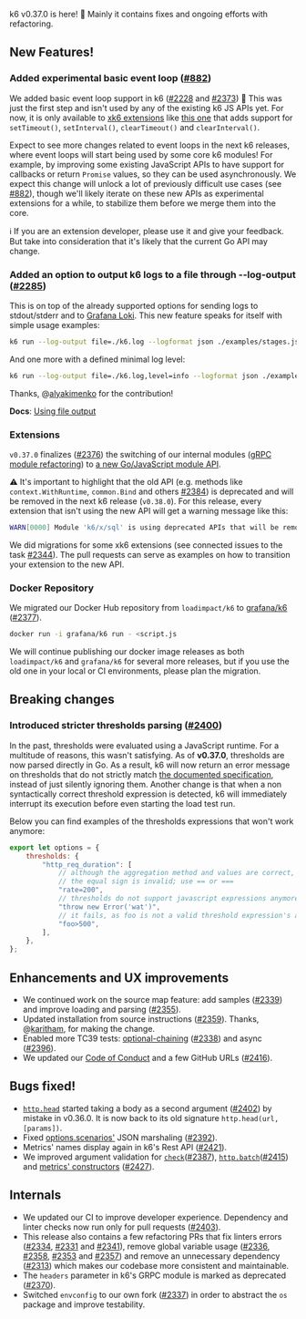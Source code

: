 k6 v0.37.0 is here! 🎉 Mainly it contains fixes and ongoing efforts with refactoring.

## New Features!

### Added experimental basic event loop ([#882](https://github.com/grafana/k6/issues/882))

We added basic event loop support in k6 ([#2228](https://github.com/grafana/k6/pull/2228) and [#2373](https://github.com/grafana/k6/pull/2373)) :tada: This was just the first step and isn't used by any of the existing k6 JS APIs yet. For now, it is only available to [xk6 extensions](https://k6.io/docs/extensions/guides/what-are-k6-extensions/) like [this one](https://github.com/MStoykov/xk6-events) that adds support for `setTimeout()`, `setInterval()`, `clearTimeout()` and `clearInterval()`.

Expect to see more changes related to event loops in the next k6 releases, where event loops will start being used by some core k6 modules! For example, by improving some existing JavaScript APIs to have support for callbacks or return `Promise` values, so they can be used asynchronously. We expect this change will unlock a lot of previously difficult use cases (see [#882](https://github.com/grafana/k6/issues/882)), though we'll likely iterate on these new APIs as experimental extensions for a while, to stabilize them before we merge them into the core.

:information_source: If you are an extension developer, please use it and give your feedback. But take into consideration that it's likely that the current Go API may change.

### Added an option to output k6 logs to a file through --log-output ([#2285](https://github.com/grafana/k6/pull/2285))

This is on top of the already supported options for sending logs to stdout/stderr and to [Grafana Loki](https://grafana.com/oss/loki/). This new feature speaks for itself with simple usage examples:

```sh
k6 run --log-output file=./k6.log --logformat json ./examples/stages.js
```

And one more with a defined minimal log level:

```sh
k6 run --log-output file=./k6.log,level=info --logformat json ./examples/stages.js
```

Thanks, @[alyakimenko](https://github.com/alyakimenko) for the contribution!

**Docs**: [Using file output](https://k6.io/docs/using-k6/options/#file)

### Extensions

`v0.37.0` finalizes ([#2376](https://github.com/grafana/k6/pull/2376)) the switching of our internal modules ([gRPC module refactoring](https://github.com/grafana/k6/pull/2365)) to [a new Go/JavaScript module API](https://k6.io/docs/extensions/guides/create-an-extension/#advanced-javascript-extension).

:warning: It's important to highlight that the old API (e.g. methods like `context.WithRuntime`, `common.Bind` and others [#2384](https://github.com/grafana/k6/pull/2384)) is deprecated and will be removed in the next k6 release (`v0.38.0`). For this release, every extension that isn't using the new API will get a warning message like this:

```sh
WARN[0000] Module 'k6/x/sql' is using deprecated APIs that will be removed in k6 v0.38.0, for more details on how to update it see https://k6.io/docs/extensions/guides/create-an-extension/#advanced-javascript-extension
```

We did migrations for some xk6 extensions (see connected issues to the task [#2344](https://github.com/grafana/k6/issues/2344)). The pull requests can serve as examples on how to transition your extension to the new API.

### Docker Repository

We migrated our Docker Hub repository from `loadimpact/k6` to [grafana/k6](https://hub.docker.com/r/grafana/k6) ([#2377](https://github.com/grafana/k6/pull/2377)).

```sh
docker run -i grafana/k6 run - <script.js
```

We will continue publishing our docker image releases as both `loadimpact/k6` and `grafana/k6` for several more releases, but if you use the old one in your local or CI environments, please plan the migration.

## Breaking changes

### Introduced stricter thresholds parsing ([#2400](https://github.com/grafana/k6/pull/2400))

In the past, thresholds were evaluated using a JavaScript runtime. For a multitude of reasons, this wasn't satisfying. As of **v0.37.0**, thresholds are now parsed directly in Go. As a result, k6 will now return an error message on thresholds that do not strictly match [the documented specification](https://k6.io/docs/using-k6/thresholds/), instead of just silently ignoring them. Another change is that when a non syntactically correct threshold expression is detected, k6 will immediately interrupt its execution before even starting the load test run.

Below you can find examples of the thresholds expressions that won't work anymore:

```js
export let options = {
    thresholds: {
        "http_req_duration": [
            // although the aggregation method and values are correct, 
            // the equal sign is invalid; use == or ===
            "rate=200",
            // thresholds do not support javascript expressions anymore
            "throw new Error('wat')",
            // it fails, as foo is not a valid threshold expression's aggregation method keyword
            "foo>500",
        ],
    },
};
```

## Enhancements and UX improvements

- We continued work on the source map feature: add samples ([#2339](https://github.com/grafana/k6/pull/2339)) and improve loading and parsing ([#2355](https://github.com/grafana/k6/pull/2355)).
- Updated installation from source instructions ([#2359](https://github.com/grafana/k6/pull/2359)). Thanks, @[karitham](https://github.com/Karitham), for making the change.
- Enabled more TC39 tests: [optional-chaining](https://developer.mozilla.org/en-US/docs/Web/JavaScript/Reference/Operators/Optional_chaining) ([#2338](https://github.com/grafana/k6/pull/2338)) and async ([#2396](https://github.com/grafana/k6/pull/2396)).
- We updated our [Code of Conduct](https://github.com/grafana/k6/blob/master/CODE_OF_CONDUCT.md) and a few GitHub URLs ([#2416](https://github.com/grafana/k6/pull/2416)).

## Bugs fixed!

- [`http.head`](https://k6.io/docs/javascript-api/k6-http/head-url-params/) started taking a body as a second argument ([#2402](https://github.com/grafana/k6/pull/2402)) by mistake in v0.36.0. It is now back to its old signature `http.head(url, [params])`.
- Fixed [options.scenarios'](https://k6.io/docs/using-k6/options/#scenarios) JSON marshaling ([#2392](https://github.com/grafana/k6/pull/2392)).
- Metrics' names display again in k6's Rest API ([#2421](https://github.com/grafana/k6/pull/2421)).
- We improved argument validation for [`check`](https://k6.io/docs/javascript-api/k6/check-val-sets-tags)([#2387](https://github.com/grafana/k6/pull/2387)), [`http.batch`](https://k6.io/docs/javascript-api/k6-http/batch-requests)([#2415](https://github.com/grafana/k6/pull/2415)) and [metrics' constructors](https://k6.io/docs/javascript-api/k6-metrics/) ([#2427](https://github.com/grafana/k6/pull/2427)).

## Internals

- We updated our CI to improve developer experience. Dependency and linter checks now run only for pull requests ([#2403](https://github.com/grafana/k6/pull/2403)).
- This release also contains a few refactoring PRs that fix linters errors ([#2334](https://github.com/grafana/k6/pull/2334), [#2331](https://github.com/grafana/k6/pull/2331) and [#2341](https://github.com/grafana/k6/pull/2341)), remove global variable usage ([#2336](https://github.com/grafana/k6/pull/2336), [#2358](https://github.com/grafana/k6/pull/2358), [#2353](https://github.com/grafana/k6/pull/2353) and [#2357](https://github.com/grafana/k6/pull/2357)) and remove an unnecessary dependency ([#2313](https://github.com/grafana/k6/pull/2313)) which makes our codebase more consistent and maintainable.
- The `headers` parameter in k6's GRPC module is marked as deprecated ([#2370](https://github.com/grafana/k6/pull/2370)).
- Switched `envconfig` to our own fork ([#2337](https://github.com/grafana/k6/pull/2337)) in order to abstract the `os` package and improve testability.
